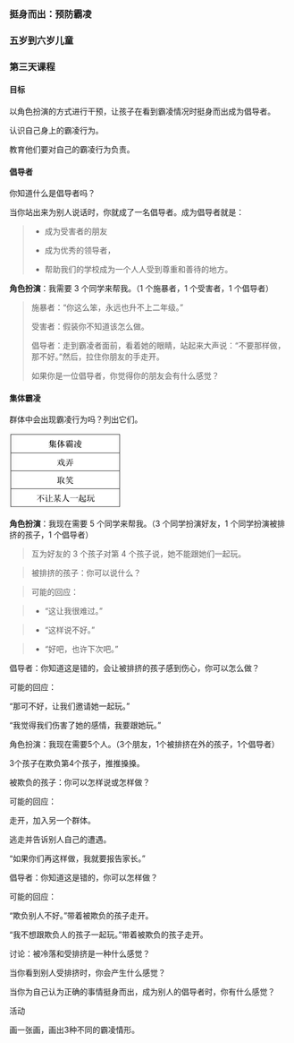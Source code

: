 ### 挺身而出：预防霸凌

### 五岁到六岁儿童

### 第三天课程

#### 目标

以角色扮演的方式进行干预，让孩子在看到霸凌情况时挺身而出成为倡导者。

认识自己身上的霸凌行为。

教育他们要对自己的霸凌行为负责。

#### 倡导者

你知道什么是倡导者吗？

当你站出来为别人说话时，你就成了一名倡导者。成为倡导者就是：

> * 成为受害者的朋友
> 
> * 成为优秀的领导者，
> 
> * 帮助我们的学校成为一个人人受到尊重和善待的地方。

**角色扮演**：我需要 3 个同学来帮我。（1 个施暴者，1 个受害者，1 个倡导者）

> 施暴者：“你这么笨，永远也升不上二年级。”
> 
> 受害者：假装你不知道该怎么做。
> 
> 倡导者：走到霸凌者面前，看着她的眼睛，站起来大声说：“不要那样做，那不好。”然后，拉住你朋友的手走开。
> 
> 如果你是一位倡导者，你觉得你的朋友会有什么感觉？

#### 集体霸凌

群体中会出现霸凌行为吗？列出它们。

![](/assets/QQ20160803-0.png)

**角色扮演**：我现在需要 5 个同学来帮我。（3 个同学扮演好友，1 个同学扮演被排挤的孩子，1 个倡导者） 

> 互为好友的 3 个孩子对第 4 个孩子说，她不能跟她们一起玩。

> 被排挤的孩子：你可以说什么？

> 可能的回应：

>*  “这让我很难过。” 

>* “这样说不好。”

>* “好吧，也许下次吧。”

> 

倡导者：你知道这是错的，会让被排挤的孩子感到伤心，你可以怎么做？



 可能的回应：

 “那可不好，让我们邀请她一起玩。”

“我觉得我们伤害了她的感情，我要跟她玩。”



角色扮演：我现在需要5个人。（3个朋友，1个被排挤在外的孩子，1个倡导者）



3个孩子在欺负第4个孩子，推推搡搡。



被欺负的孩子：你可以怎样说或怎样做？



 可能的回应：

 走开，加入另一个群体。

 逃走并告诉别人自己的遭遇。

 “如果你们再这样做，我就要报告家长。”



倡导者：你知道这是错的，你可以怎样做？



 可能的回应：

“欺负别人不好。”带着被欺负的孩子走开。

“我不想跟欺负人的孩子一起玩。”带着被欺负的孩子走开。



讨论：被冷落和受排挤是一种什么感觉？



当你看到别人受排挤时，你会产生什么感觉？



当你为自己认为正确的事情挺身而出，成为别人的倡导者时，你有什么感觉？



活动

画一张画，画出3种不同的霸凌情形。


